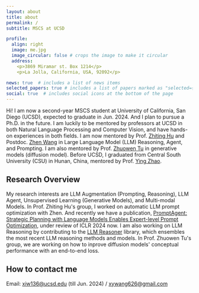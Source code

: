 ```yaml
---
layout: about
title: about
permalink: /
subtitle: MSCS at UCSD

profile:
  align: right
  image: me.jpg
  image_circular: false # crops the image to make it circular
  address: 
    <p>3869 Miramar st. Box 1214</p>
    <p>La Jolla, California, USA, 92092</p>

news: true  # includes a list of news items
selected_papers: true # includes a list of papers marked as "selected={true}"
social: true  # includes social icons at the bottom of the page
---
```


Hi! I am now a second-year MSCS student at University of California, San Diego (UCSD), expected to graduate in Jun. 2024. And I plan to pursue a Ph.D. in the future. I am luckily to be mentored by professors at UCSD in both Natural Language Processing and Computer Vision, and have hands-on experiences in both fields. I am now mentored by Prof. [Zhiting Hu](http://zhiting.ucsd.edu/) and Postdoc. [Zhen Wang](https://zhenwang9102.github.io/) in Large Language Model (LLM) Reasoning, Agent, and Prompting. I am also mentored by Prof. [Zhuowen Tu](https://pages.ucsd.edu/~ztu/) in generative models (diffusion model). Before UCSD, I graduated from Central South University (CSU) in Hunan, China, mentored by Prof. [Ying Zhao](https://faculty.csu.edu.cn/zhaoying). 

Research Overview
------
My research interests are LLM Augmentation (Prompting, Reasoning), LLM Agent, Unsupervised Learning (Generative Models), and Multi-modal Models. In Prof. Zhiting Hu's group, I worked on automatic LLM prompt optimization with Zhen. And recently we have a publication, [PromptAgent: Strategic Planning with Language Models Enables Expert-level Prompt Optimization](https://arxiv.org/abs/2310.16427), under review of ICLR 2024 now. I am also working on LLM Reasoning by contributing to the [LLM Reasoner](https://www.llm-reasoners.net/) library, which ensembles the most recent LLM reasoning methods and models. In Prof. Zhuowen Tu's group, we are working on how to inprove diffusion models' conceptual performance with an end-to-end loss.

How to contact me
------
Email: xiw136@ucsd.edu (till Jun. 2024) / xywang626@gmail.com

